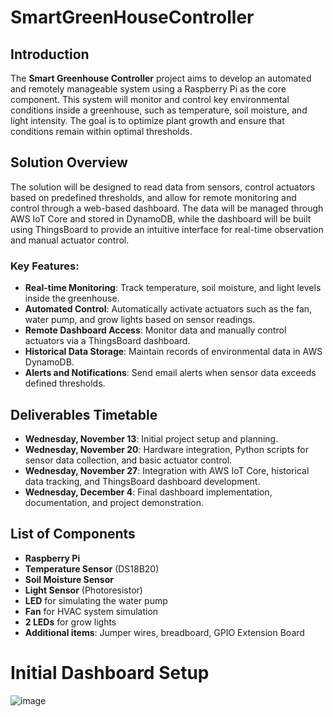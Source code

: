 # SmartGreenHouseController

## Introduction
The **Smart Greenhouse Controller** project aims to develop an automated and remotely manageable system using a Raspberry Pi as the core component. This system will monitor and control key environmental conditions inside a greenhouse, such as temperature, soil moisture, and light intensity. The goal is to optimize plant growth and ensure that conditions remain within optimal thresholds.

## Solution Overview
The solution will be designed to read data from sensors, control actuators based on predefined thresholds, and allow for remote monitoring and control through a web-based dashboard. The data will be managed through AWS IoT Core and stored in DynamoDB, while the dashboard will be built using ThingsBoard to provide an intuitive interface for real-time observation and manual actuator control.

### Key Features:
- **Real-time Monitoring**: Track temperature, soil moisture, and light levels inside the greenhouse.
- **Automated Control**: Automatically activate actuators such as the fan, water pump, and grow lights based on sensor readings.
- **Remote Dashboard Access**: Monitor data and manually control actuators via a ThingsBoard dashboard.
- **Historical Data Storage**: Maintain records of environmental data in AWS DynamoDB.
- **Alerts and Notifications**: Send email alerts when sensor data exceeds defined thresholds.

## Deliverables Timetable
- **Wednesday, November 13**: Initial project setup and planning.
- **Wednesday, November 20**: Hardware integration, Python scripts for sensor data collection, and basic actuator control.
- **Wednesday, November 27**: Integration with AWS IoT Core, historical data tracking, and ThingsBoard dashboard development.
- **Wednesday, December 4**: Final dashboard implementation, documentation, and project demonstration.

## List of Components
- **Raspberry Pi**
- **Temperature Sensor** (DS18B20)
- **Soil Moisture Sensor**
- **Light Sensor** (Photoresistor)
- **LED** for simulating the water pump
- **Fan** for HVAC system simulation
- **2 LEDs** for grow lights
- **Additional items**: Jumper wires, breadboard, GPIO Extension Board

# Initial Dashboard Setup
![image](https://github.com/user-attachments/assets/4aa10efc-ea4d-44bd-89ad-278861decc4e)
